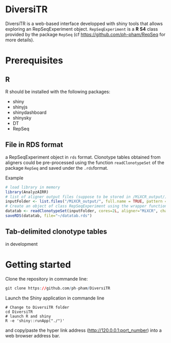 # DiversiTR

DiversiTR is a web-based interface developped with shiny tools that allows exploring an RepSeqExperiment object. ```RepSeqExperiment``` is a **R** **S4** class provided by the package ```RepSeq``` (cf https://github.com/ph-pham/RepSeq for more details). 

# Prerequisites
## R
R should be installed with the following packages:
* shiny
* shinyjs
* shinydashboard
* shinysky
* DT
* RepSeq

## File in RDS format
a RepSeqExperiment object in ```rds``` format. Clonotype tables obtained from aligners could be pre-processed using the function ```readClonotypeSet``` of the package ```RepSeq``` and saved under the ```.rds```format.

Example
```r
# load library in memory
library(AnalyzAIRR)
# list of aligner output files (suppose to be stored in /MiXCR_output/) 
inputFolder <- list.files("/MiXCR_output/", full.name = TRUE, pattern = ".tsv")
# Create an object of class RepSeqExperiment using the wrapper function readClonotypeSet
datatab <- readClonotypeSet(inputFolder, cores=2L, aligner="MiXCR", chain="A", sampleinfo=NULL, keep.ambiguous=FALSE, keep.unproductive=FALSE, aa.th=8) 
saveRDS(datatab, file="~/datatab.rds")
```

## Tab-delimited clonotype tables
in development

# Getting started

Clone the repository in commande line:
```r
git clone https://github.com/ph-pham/DiversiTR
```

Launch the Shiny application in commande line
```
# Change to DiversiTR folder
cd DiversiTR
# launch R and shiny
R -e 'shiny::runApp("./")'
```
and copy/paste the hyper link address (http://120.0.0.1:port_number) into a web browser address bar.
